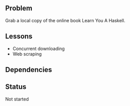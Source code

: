## Problem

Grab a local copy of the online book Learn You A Haskell.

## Lessons

- Concurrent downloading
- Web scraping

## Dependencies

## Status

Not started 